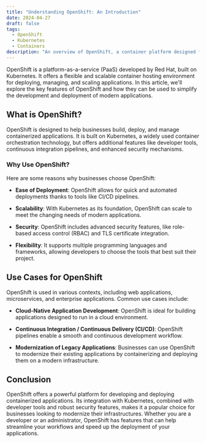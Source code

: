 ```yaml
---
title: "Understanding OpenShift: An Introduction"
date: 2024-04-27
draft: false
tags:
  - OpenShift
  - Kubernetes
  - Containers
description: "An overview of OpenShift, a container platform designed for deploying and managing applications."
---
```


OpenShift is a platform-as-a-service (PaaS) developed by Red Hat, built on Kubernetes. It offers a flexible and scalable container hosting environment for deploying, managing, and scaling applications. In this article, we'll explore the key features of OpenShift and how they can be used to simplify the development and deployment of modern applications.

## What is OpenShift?

OpenShift is designed to help businesses build, deploy, and manage containerized applications. It is built on Kubernetes, a widely used container orchestration technology, but offers additional features like developer tools, continuous integration pipelines, and enhanced security mechanisms.

### Why Use OpenShift?

Here are some reasons why businesses choose OpenShift:

- **Ease of Deployment**: OpenShift allows for quick and automated deployments thanks to tools like CI/CD pipelines.

- **Scalability**: With Kubernetes as its foundation, OpenShift can scale to meet the changing needs of modern applications.

- **Security**: OpenShift includes advanced security features, like role-based access control (RBAC) and TLS certificate integration.

- **Flexibility**: It supports multiple programming languages and frameworks, allowing developers to choose the tools that best suit their project.

## Use Cases for OpenShift

OpenShift is used in various contexts, including web applications, microservices, and enterprise applications. Common use cases include:

- **Cloud-Native Application Development**: OpenShift is ideal for building applications designed to run in a cloud environment.

- **Continuous Integration / Continuous Delivery (CI/CD)**: OpenShift pipelines enable a smooth and continuous development workflow.

- **Modernization of Legacy Applications**: Businesses can use OpenShift to modernize their existing applications by containerizing and deploying them on a modern infrastructure.

## Conclusion

OpenShift offers a powerful platform for developing and deploying containerized applications. Its integration with Kubernetes, combined with developer tools and robust security features, makes it a popular choice for businesses looking to modernize their infrastructures. Whether you are a developer or an administrator, OpenShift has features that can help streamline your workflows and speed up the deployment of your applications.
